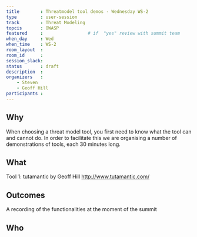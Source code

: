 ```yaml
---
title        : Threatmodel tool demos - Wednesday WS-2
type         : user-session
track        : Threat Modeling
topcis       : OWASP
featured     :                 # if  "yes" review with summit team
when_day     : Wed
when_time    : WS-2
room_layout  :
room_id      : 
session_slack: 
status       : draft
description  : 
organizers   :
    - Steven
    - Geoff Hill
participants :
---
```


## Why
When choosing a threat model tool, you first need to know what the tool can and cannot do. In order to facilitate this we are organising a number of demonstrations of tools, each 30 minutes long.

## What
Tool 1: tutamantic by Geoff Hill
http://www.tutamantic.com/


## Outcomes
A recording of the functionalities at the moment of the summit

## Who

